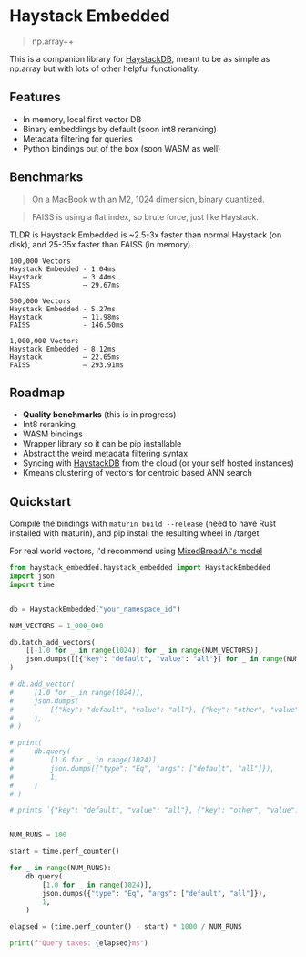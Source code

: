# Haystack Embedded

> np.array++

This is a companion library for [HaystackDB](https://github.com/carsonpo/haystackdb), meant to be as simple as np.array but with lots of other helpful functionality.

## Features

- In memory, local first vector DB
- Binary embeddings by default (soon int8 reranking)
- Metadata filtering for queries
- Python bindings out of the box (soon WASM as well)

## Benchmarks

> On a MacBook with an M2, 1024 dimension, binary quantized.

> FAISS is using a flat index, so brute force, just like Haystack.

TLDR is Haystack Embedded is ~2.5-3x faster than normal Haystack (on disk), and 25-35x faster than FAISS (in memory).

```
100,000 Vectors
Haystack Embedded - 1.04ms
Haystack          — 3.44ms
FAISS             — 29.67ms

500,000 Vectors
Haystack Embedded - 5.27ms
Haystack          — 11.98ms
FAISS             - 146.50ms

1,000,000 Vectors
Haystack Embedded - 8.12ms
Haystack          — 22.65ms
FAISS             — 293.91ms
```

## Roadmap

- **Quality benchmarks** (this is in progress)
- Int8 reranking
- WASM bindings
- Wrapper library so it can be pip installable
- Abstract the weird metadata filtering syntax
- Syncing with [HaystackDB](https://github.com/carsonpo/haystackdb) from the cloud (or your self hosted instances)
- Kmeans clustering of vectors for centroid based ANN search

## Quickstart

Compile the bindings with `maturin build --release` (need to have Rust installed with maturin), and pip install the resulting wheel in /target

For real world vectors, I'd recommend using [MixedBreadAI's model](https://huggingface.co/mixedbread-ai/mxbai-embed-large-v1)

```python
from haystack_embedded.haystack_embedded import HaystackEmbedded
import json
import time


db = HaystackEmbedded("your_namespace_id")

NUM_VECTORS = 1_000_000

db.batch_add_vectors(
    [[-1.0 for _ in range(1024)] for _ in range(NUM_VECTORS)],
    json.dumps([[{"key": "default", "value": "all"}] for _ in range(NUM_VECTORS)]),
)

# db.add_vector(
#     [1.0 for _ in range(1024)],
#     json.dumps(
#         [{"key": "default", "value": "all"}, {"key": "other", "value": "value"}]
#     ),
# )

# print(
#     db.query(
#         [1.0 for _ in range(1024)],
#         json.dumps({"type": "Eq", "args": ["default", "all"]}),
#         1,
#     )
# )

# prints `{"key": "default", "value": "all"}, {"key": "other", "value": "value"}`


NUM_RUNS = 100

start = time.perf_counter()

for _ in range(NUM_RUNS):
    db.query(
        [1.0 for _ in range(1024)],
        json.dumps({"type": "Eq", "args": ["default", "all"]}),
        1,
    )

elapsed = (time.perf_counter() - start) * 1000 / NUM_RUNS

print(f"Query takes: {elapsed}ms")
```
